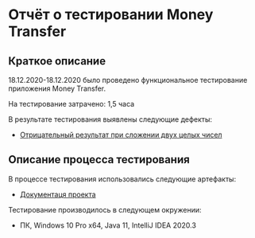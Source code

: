 # Отчёт о тестировании Money Transfer

## Краткое описание

18.12.2020-18.12.2020 было проведено функциональное тестирование приложения Money Transfer.

На тестирование затрачено: 1,5 часа

В результате тестирования выявлены следующие дефекты:
* [Отрицательный результат при сложении двух целых чисел](https://github.com/boog25/Money_Transfer/issues/1#issue-770969023)


## Описание процесса тестирования

В процессе тестирования использовались следующие артефакты:
* [Документаця проекта](https://github.com/netology-code/javaqa-homeworks/tree/master/programming)

Тестирование производилось в следующем окружении:
* ПК, Windows 10 Pro x64, Java 11, IntelliJ IDEA 2020.3
